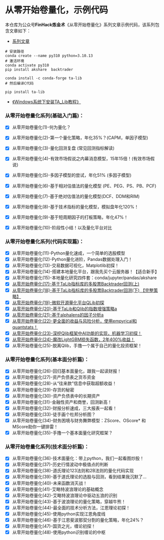 # 从零开始卷量化，示例代码
本仓库为公众号**FinHack炼金术**《从零开始卷量化》系列文章示例代码，该系列包含文章如下：

+ [系列文章](https://mp.weixin.qq.com/mp/appmsgalbum?__biz=MzAxNDgwNTA3NA==&action=getalbum&album_id=1762624395866324994&scene=173&from_msgid=2649618270&from_itemidx=1&count=3&nolastread=1#wechat_redirect)

```shell
# 安装路径
conda create --name py310 python=3.10.13
# 激活环境
conda activate py310
pip install akshare  backtrader

conda install -c conda-forge ta-lib
# 然后编译C代码

pip install ta-lib

```

+ [《Windows系统下安装TA_Lib教程》](https://zhuanlan.zhihu.com/p/502358216)

### 从零开始卷量化系列(基础入门篇)：
- [x] 从零开始卷量化(1)-何为量化？
- [x] 从零开始卷量化(2)-第一个量化策略，年化35%？(CAPM，单因子模型)
- [x] 从零开始卷量化(3)-量化回测复盘 (常见回测指标解读)
- [x] 从零开始卷量化(4)-有效市场假说之内幕消息模型，15年15倍！(有效市场假说)
- [x] 从零开始卷量化(5)-多因子模型的尝试，年化51% (多因子模型)
- [x] 从零开始卷量化(6)-基于相对估值法的量化模型 (PE、PEG、PS、PB、PCF)
- [x] 从零开始卷量化(7)-基于绝对估值法的量化模型(DCF、DDM和RIM)
- [x] 从零开始卷量化(8)-基于技术指标的量化模型，模拟盘年化120%！
- [x] 从零开始卷量化(9)-基于短周期因子的打板策略，年化47%！
- [x] 从零开始卷量化(10)-阶段性小结！以及量化平台对比


### 从零开始卷量化系列(代码实现篇)：
- [x] 从零开始卷量化(11)-Python量化速成，一个简单的选股模型
- [x] 从零开始卷量化(12)-Python量化进阶，Pandas数据处理入门！
- [x] 从零开始卷量化(13)-交易数据可视化，Matplotlib初探！
- [x] 从零开始卷量化(14)-搭建本地量化平台，跟我先买个云服务器！【适合新手】
- [x] 从零开始卷量化(15)-本地量化研究四件套：conda/jupyter/pandas/akshare
- [x] [从零开始卷量化(17)-基于TaLib指标库的多股票Backtrader回测(上)](https://mp.weixin.qq.com/s?__biz=MzAxNDgwNTA3NA==&mid=2649618567&idx=1&sn=0baef9f3aa427510b95142be9cfda02c&chksm=8394e9bab4e360ac919708b9120ec000bad7d5a4f8616e8de323bf7d30f5173365f776a7bc31&scene=21#wechat_redirect)
- [x] [从零开始卷量化(18)-基于TaLib指标库的多股票Backtrader回测(下) 【完整策略】](https://mp.weixin.qq.com/s?__biz=MzAxNDgwNTA3NA==&mid=2649618581&idx=1&sn=4d4b7fb7c21768f7e39da59cf2e6d755&chksm=8394e9a8b4e360bed7226a8e5c6d1093448c82510abb5a59655b56bebbf9c83634114d0d37b7&cur_album_id=2322846473757212672&scene=190#rd)
- [x] [从零开始卷量化(19)-微软开源量化平台QLib初探](https://mp.weixin.qq.com/s?__biz=MzAxNDgwNTA3NA==&mid=2649618595&idx=1&sn=19f64aca717c63f4f6cd3c19a16f3d2d&chksm=8394e99eb4e36088edf2823b9f4001abe6077e6825753c451cd444c1aef724ba6657dbd31752&scene=178&cur_album_id=1762624395866324994#rd)
- [x] [从零开始卷量化(20)-基于TaLib和Qlib的指数增强策略a](https://mp.weixin.qq.com/s?__biz=MzAxNDgwNTA3NA==&mid=2649618606&idx=1&sn=18d4a8d7c3649863c97a0217794da146&chksm=8394e993b4e3608504173f7a0d96f1e0ceae677f68d70a06901df9f8ada1fd85e5ab19921ef5&scene=178&cur_album_id=1762624395866324994#rd)
- [x] [从零开始卷量化(21)-基于alphalens的因子分析a](https://mp.weixin.qq.com/s?__biz=MzAxNDgwNTA3NA==&mid=2649618629&idx=1&sn=14db531e735254f3ae0cee42938ad6c7&chksm=8394e9f8b4e360ee0886eb1057fdcaa29297183ad4e8f3cd4f7ff457a8633dafb5702bf8be96&scene=178&cur_album_id=1762624395866324994#rd)
- [x] [从零开始卷量化(22)-更全面的收益与风险分析，使用empyrical和quantstats！](https://mp.weixin.qq.com/s?__biz=MzAxNDgwNTA3NA==&mid=2649618658&idx=1&sn=2494de75e4e59e666c6661ba653430d1&chksm=8394e9dfb4e360c9426c075289012ffa2f0d2d9aa7c8d648270ca926c794675ffb62e1eda8ac&scene=178&cur_album_id=1762624395866324994#rd)
- [x] [从零开始卷量化(23)-深挖Qlib框架中AI功能的实现，机器学习初探！](https://mp.weixin.qq.com/s?__biz=MzAxNDgwNTA3NA==&mid=2649618684&idx=1&sn=8f3bd16ce6d4d0c60153a61f8c491298&chksm=8394e9c1b4e360d7b2cfce420a56242c5f1163a19973b0147adc02f8a550c2bb7ddc26286192&scene=178&cur_album_id=1762624395866324994#rd)
- [x] [从零开始卷量化(24)-魔改LightGBM损失函数，2年400%收益！](https://mp.weixin.qq.com/s?__biz=MzAxNDgwNTA3NA==&mid=2649618712&idx=1&sn=535db3a4ed84802f1ea4cb9fde6993b3&chksm=8394e825b4e3613372e5070fa243b68ef24801614fbcb98a2ceb4e0015ff2c810da2e34fb018&scene=178&cur_album_id=1762624395866324994#rd)
- [x] 从零开始卷量化(25)-脱离Qlib，手撸一个属于自己的量化投资框架！

### 从零开始卷量化系列(基本面分析篇)：
- [x] 从零开始卷量化(26)-回归基本面量化，跟我一起读财报！
- [x] 从零开始卷量化(27)-资产负债表之货币资金
- [x] 从零开始卷量化(28)-从“往来款”信息中获取超额收益！
- [x] 从零开始卷量化(29)-存货的秘密
- [x] 从零开始卷量化(30)-资产负债表中的长期资产
- [x] 从零开始卷量化(31)-金融性资产和商誉，回测新高！
- [x] 从零开始卷量化(32)-财报分析速成，三大报表一起看！
- [x] 从零开始卷量化(33)-徒手画个杜邦分析图？
- [x] 从零开始卷量化(34)-财务困境与财务舞弊模型：ZScore、OScore* 和MScore助你一键排雷！
- [x] 从零开始卷量化(35)-手撸一个基本面量化研究框架？

### 从零开始卷量化系列(技术面分析篇)：
- [x] 从零开始卷量化(36)-技术面量化：带上python，我们一起看图炒股！
- [x] 从零开始卷量化(37)-历史行情波动中极值点的判断
- [x] 从零开始卷量化(38)-道氏理论123法则和2B法则的量化代码实现
- [x] 从零开始卷量化(39)-基于道氏理论的选股与回测，看到结果我沉默了…
- [x] 从零开始卷量化(40)-未来函数消灭战！
- [x] 从零开始卷量化(41)-艾略特波浪理论的基础概念
- [x] 从零开始卷量化(42)-艾略特波浪理论中驱动五浪的识别
- [x] 从零开始卷量化(43)-基于波浪理论的量化策略，穿越牛熊！
- [x] 从零开始卷量化(44)-最全面的技术分析方法，江恩理论初探！
- [x] 从零开始卷量化(45)-使用python实现江恩角度线
- [x] 从零开始卷量化(46)-基于江恩斐波那契分割的量化策略，年化24%？
- [x] 从零开始卷量化(47)-国货之光，缠论初探！
- [x] 从零开始卷量化(48)-使用python识别缠论的中枢
